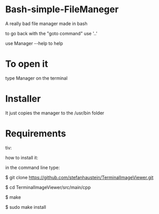 # Bash-simple-FileManeger
A really bad file manager made in bash

to go back with the "goto command" use '..'

use Manager --help to help

# To open it
type Manager on the terminal

# Installer
It just copies the manager to the /usr/bin folder

# Requirements
tiv:

how to install it:

in the command line type:

$ git clone https://github.com/stefanhaustein/TerminalImageViewer.git

$ cd TerminalImageViewer/src/main/cpp

$ make

$ sudo make install
